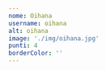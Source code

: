 ```yaml
---
nome: Oihana
username: oihana
alt: oihana
image: './img/oihana.jpg'
punti: 4
borderColor: ''
---
```

